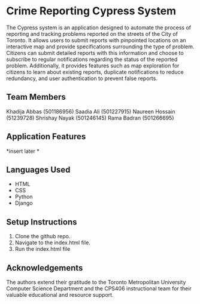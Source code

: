 # Crime Reporting Cypress System

The Cypress system is an application designed to automate the process of reporting and tracking problems reported on the streets of the City of Toronto. It allows users to submit reports with pinpointed locations on an interactive map and provide specifications surrounding the type of problem. Citizens can submit detailed reports with this information and choose to subscribe to regular notifications regarding the status of the reported problem. Additionally, it provides features such as map exploration for citizens to learn about existing reports, duplicate notifications to reduce redundancy, and user authentication to prevent false reports. 

## Team Members 

Khadija Abbas (501186956) 
Saadia Ali (501227915)
Naureen Hossain (51239728)
Shrishay Nayak (501246145)
Rama Badran (501266695)

## Application Features

*insert later * 

## Languages Used 

- HTML
- CSS
- Python
- Django 

## Setup Instructions 

1. Clone the github repo.
2. Navigate to the index.html file.
3. Run the index.html file

## Acknowledgements

The authors extend their gratitude to the Toronto Metropolitan University Computer Science Department and the CPS406 instructional team for their valuable educational and resource support.





